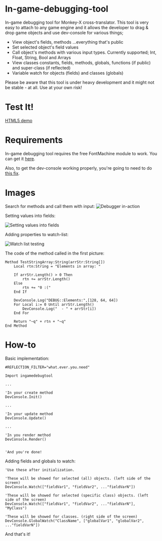 In-game-debugging-tool
======================

In-game debugging tool for Monkey-X cross-translator.
This tool is very easy to attach to any game engine and it allows the developer
to drag & drop game objects and use dev-console for various things;
 - View object's fields, methods ...everything that's public
 - Set selected object's field values
 - Call object's methods with various input types. Currently supported; Int, Float, String, Bool and Arrays
 - View classes constants, fields, methods, globals, functions (if public) and super-class (if reflected)
 - Variable watch for objects (fields) and classes (globals)

Please be aware that this tool is under heavy development and it might not be stable - at all.
Use at your own risk!

Test It!
========
[HTML5 demo](http://misthema.anapnea.net/igdt/)


Requirements
============

In-game debugging tool requires the free FontMachine module to work.
You can get it [here](https://code.google.com/p/fontmachine/).

Also, to get the dev-console working properly, you're going to need to do [this fix](http://www.jungleide.com/?topic=gettextwidth/#post-5719).


Images
======

Search for methods and call them with input:
![Debugger in-action](http://puu.sh/aibkb/18155597ce.png)

Setting values into fields:

![Setting values into fields](http://puu.sh/akF58/2ebf433e63.png)

Adding properties to watch-list:

![Watch list testing](http://puu.sh/aoW5g/7224b9c747.png)


The code of the method called in the first picture:
```monkey
Method TestStringArray:String(arrStr:String[])
    Local rtn:String = "Elements in array: "
        
    If arrStr.Length() > 0 Then
        rtn += arrStr.Length()
    Else
        rtn += "0 :("
    End If
        
    DevConsole.Log("DEBUG::Elements:",[128, 64, 64])
    For Local i:= 0 Until arrStr.Length()
        DevConsole.Log("  - " + arrStr[i])
    End For
        
    Return "~q" + rtn + "~q"
End Method
```



How-to
======

Basic implementation:
```monkey
#REFLECTION_FILTER="what.ever.you.need"

Import ingamedebugtool

...

'In your create method
DevConsole.Init()

...

'In your update method
DevConsole.Update()

...

'In you render method
DevConsole.Render()


'And you're done!
```


Adding fields and globals to watch:
```monkey
'Use these after initialization.

'These will be showed for selected (all) objects. (left side of the screen)
DevConsole.Watch(["fieldVar1", "fieldVar2", ..."fieldVarN"])

'These will be showed for selected (specific class) objects. (left side of the screen)
DevConsole.Watch(["fieldVar1", "fieldVar2", ..."fieldVarN"], "MyClass")

'These will be showed for classes. (right side of the screen)
DevConsole.GlobalWatch("ClassName", ["globalVar1", "globalVar2", ..."fieldVarN"])
```

And that's it!
